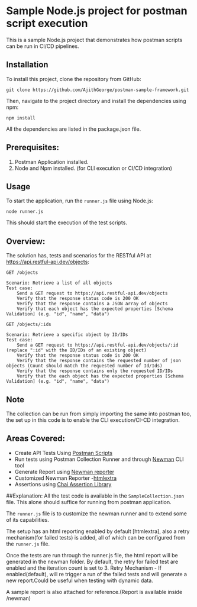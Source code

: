 # Sample Node.js project for postman script execution

This is a sample Node.js project that demonstrates how postman scripts can be run in CI/CD pipelines.

## Installation

To install this project, clone the repository from GitHub:

`git clone https://github.com/AjithGeorge/postman-sample-framework.git`

Then, navigate to the project directory and install the dependencies using npm:

`npm install`

All the dependencies are listed in the package.json file.

## Prerequisites:

1. Postman Application installed.
2. Node and Npm installed. (for CLI execution or CI/CD integration)

## Usage

To start the application, run the `runner.js` file using Node.js:

`node runner.js`

This should start the execution of the test scripts.

## Overview:

The solution has, tests and scenarios for the RESTful API at https://api.restful-api.dev/objects:

    GET /objects

    Scenario: Retrieve a list of all objects
    Test case:
        Send a GET request to https://api.restful-api.dev/objects
        Verify that the response status code is 200 OK
        Verify that the response contains a JSON array of objects
        Verify that each object has the expected properties [Schema Validation] (e.g. "id", "name", "data")
    
    GET /objects/:ids

    Scenario: Retrieve a specific object by ID/IDs
    Test case:
        Send a GET request to https://api.restful-api.dev/objects/:id (replace ":id" with the ID/IDs of an existing object)
        Verify that the response status code is 200 OK
        Verify that the response contains the requested number of json objects (Count should match the requested number of Id/Ids)
        Verify that the response contains only the requested ID/IDs
        Verify that the each object has the expected properties [Schema Validation] (e.g. "id", "name", "data")
## Note
The collection can be run from simply importing the same into postman too, the set up in this code is to enable the CLI execution/CI-CD integration.

## Areas Covered:
- Create API Tests Using [Postman Scripts](https://learning.postman.com/docs/postman/scripts/test-examples/)
- Run tests using Postman Collection Runner and through [Newman](https://www.npmjs.com/package/newman) CLI tool
- Generate Report using [Newman reporter](https://www.npmjs.com/package/newman-reporter-html)
- Customized Newman Reporter -[htmlextra](https://github.com/DannyDainton/newman-reporter-htmlextra)
- Assertions using [Chai Assertion Library](https://www.chaijs.com/api/)

##Explanation:
All the test code is available in the `SampleCollection.json` file. This alone should suffice for running from postman application.

The `runner.js` file is to customize the newman runner and to extend some of its capabilities.

The setup has an html reporting enabled by default [htmlextra], also a retry mechanism(for failed tests) is added, all of which can be configured from the `runner.js` file.

Once the tests are run through the runner.js file, the html report will be generated in the newman folder.
By default, the retry for failed test are enabled and the iteration count is set to 3.
Retry Mechanism - If enabled(default), will re trigger a run of the failed tests and will generate a new report.Could be useful when testing with dynamic data.

A sample report is also attached for reference.(Report is available inside /newman)